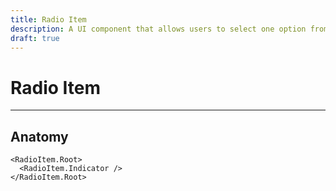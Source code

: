 ```yaml
---
title: Radio Item
description: A UI component that allows users to select one option from a set of mutually exclusive choices.
draft: true
---
```


# Radio Item

___

## Anatomy

```vue
<RadioItem.Root>
  <RadioItem.Indicator />
</RadioItem.Root>
```

